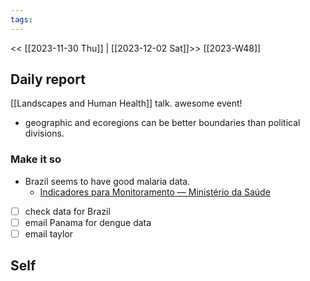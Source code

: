 ```yaml
---
tags:
---
```

<< [[2023-11-30 Thu]] | [[2023-12-02 Sat]]>>
[[2023-W48]]

## Daily report
[[Landscapes and Human Health]] talk. awesome event!
- geographic and ecoregions can be better boundaries than political divisions.
### Make it so
- Brazil seems to have good malaria data.
	- [Indicadores para Monitoramento — Ministério da Saúde](https://www.gov.br/saude/pt-br/assuntos/saude-de-a-a-z/m/malaria/situacao-epidemiologica-da-malaria/indicadores)
- [ ] check data for Brazil
- [ ] email Panama for dengue data
- [ ] email taylor

## Self

